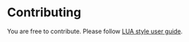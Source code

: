 # Contributing
You are free to contribute. Please follow [LUA style user guide](http://lua-users.org/wiki/LuaStyleGuide).
